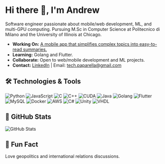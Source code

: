 # Hi there 👋, I'm Andrew

Software engineer passionate about mobile/web development, ML, and multi-GPU computing. Pursuing M.Sc in Computer Science at Politecnico di Milano and the University of Illinois at Chicago.

- **Working On:** [A mobile app that simplifies complex topics into easy-to-read summaries.](https://impara.typedream.app/)
- **Learning:** Golang and Flutter.
- **Collaborate:** Open to web/mobile development and ML projects.
- **Contact:** [LinkedIn](https://www.linkedin.com/in/drepaparella/) | Email: tech.paparella@gmail.com

## 🛠️ Technologies & Tools

![Python](https://img.shields.io/badge/-Python-333333?style=flat&logo=python)
![JavaScript](https://img.shields.io/badge/-JavaScript-333333?style=flat&logo=javascript)
![C](https://img.shields.io/badge/-C-333333?style=flat&logo=c)
![C++](https://img.shields.io/badge/-C++-00599C?style=flat&logo=c%2B%2B)
![CUDA](https://img.shields.io/badge/-CUDA-76B900?style=flat&logo=nvidia)
![Java](https://img.shields.io/badge/-Java-333333?style=flat&logo=java)
![Golang](https://img.shields.io/badge/-Go-00ADD8?style=flat&logo=go)
![Flutter](https://img.shields.io/badge/-Flutter-02569B?style=flat&logo=flutter)
![MySQL](https://img.shields.io/badge/-MySQL-4479A1?style=flat&logo=mysql)
![Docker](https://img.shields.io/badge/-Docker-2496ED?style=flat&logo=docker)
![AWS](https://img.shields.io/badge/-AWS-232F3E?style=flat&logo=amazon-aws)
![C#](https://img.shields.io/badge/-C%23-239120?style=flat&logo=c-sharp)
![Unity](https://img.shields.io/badge/-Unity-333333?style=flat&logo=unity)
![VHDL](https://img.shields.io/badge/-VHDL-543978?style=flat)

## 🔢 GitHub Stats

![GitHub Stats](https://github-readme-stats.vercel.app/api?username=engpap&show_icons=true&hide_title=true&count_private=true&hide=prs,issues&theme=radical)

## 🎉 Fun Fact

Love geopolitics and international relations discussions.
